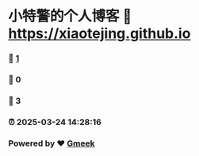 # 小特警的个人博客 :link: https://xiaotejing.github.io 
### :page_facing_up: [1](https://xiaotejing.github.io/tag.html) 
### :speech_balloon: 0 
### :hibiscus: 3 
### :alarm_clock: 2025-03-24 14:28:16 
### Powered by :heart: [Gmeek](https://github.com/Meekdai/Gmeek)
